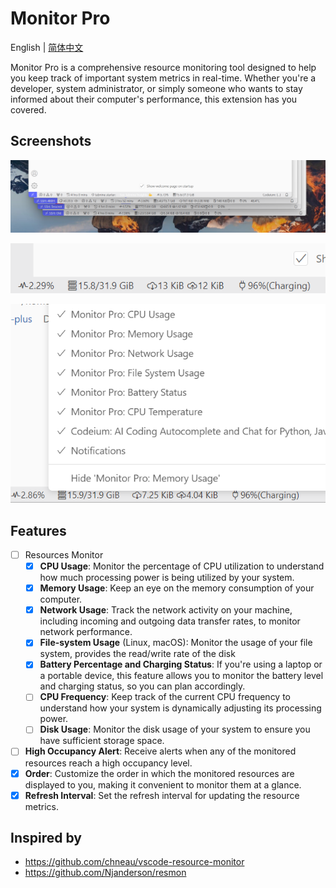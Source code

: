 # Monitor Pro

English | [简体中文](./README_ZH.md)

Monitor Pro is a comprehensive resource monitoring tool designed to help you keep track of important system metrics in real-time. Whether you're a developer, system administrator, or simply someone who wants to stay informed about their computer's performance, this extension has you covered.

## Screenshots

![screenshot0](assets/screenshot0.png)

![screenshot1](assets/screenshot1.png)

![screenshot2](assets/screenshot2.png)

## Features

- [ ] Resources Monitor
  - [x] **CPU Usage**: Monitor the percentage of CPU utilization to understand how much processing power is being utilized by your system.
  - [x] **Memory Usage**: Keep an eye on the memory consumption of your computer.
  - [x] **Network Usage**: Track the network activity on your machine, including incoming and outgoing data transfer rates, to monitor network performance.
  - [x] **File-system Usage** (Linux, macOS): Monitor the usage of your file system, provides the read/write rate of the disk
  - [x] **Battery Percentage and Charging Status**: If you're using a laptop or a portable device, this feature allows you to monitor the battery level and charging status, so you can plan accordingly.
  - [ ] **CPU Frequency**: Keep track of the current CPU frequency to understand how your system is dynamically adjusting its processing power.
  - [ ] **Disk Usage**: Monitor the disk usage of your system to ensure you have sufficient storage space.
- [ ] **High Occupancy Alert**: Receive alerts when any of the monitored resources reach a high occupancy level.
- [x] **Order**: Customize the order in which the monitored resources are displayed to you, making it convenient to monitor them at a glance.
- [x] **Refresh Interval**: Set the refresh interval for updating the resource metrics.

## Inspired by

- <https://github.com/chneau/vscode-resource-monitor>
- <https://github.com/Njanderson/resmon>
